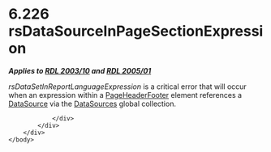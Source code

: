 <html dir="LTR" xmlns:mshelp="http://msdn.microsoft.com/mshelp" xmlns:ddue="http://ddue.schemas.microsoft.com/authoring/2003/5" xmlns:xlink="http://www.w3.org/1999/xlink" xmlns:tool="http://www.microsoft.com/tooltip">
    <head>
        <meta http-equiv="Content-Type" content="text/html; CHARSET=utf-8"></meta>
        <meta name="save" content="history"></meta>
        <title>6.226 rsDataSourceInPageSectionExpression</title>
        <xml>
            <mshelp:toctitle title="6.226 rsDataSourceInPageSectionExpression"></mshelp:toctitle>
            <mshelp:rltitle title="[MS-RDL]: rsDataSourceInPageSectionExpression"></mshelp:rltitle>
            <mshelp:keyword index="A" term="2fe38520-3f75-4c0d-a5a6-0e4c3fa14b9e"></mshelp:keyword>
            <mshelp:attr name="DCSext.ContentType" value="open specification"></mshelp:attr>
            <mshelp:attr name="AssetID" value="2fe38520-3f75-4c0d-a5a6-0e4c3fa14b9e"></mshelp:attr>
            <mshelp:attr name="TopicType" value="kbRef"></mshelp:attr>
            <mshelp:attr name="DCSext.Title" value="[MS-RDL]: rsDataSourceInPageSectionExpression" />
        </xml>
    </head>
    <body>
        <div id="header">
            <h1 class="heading">6.226 rsDataSourceInPageSectionExpression</h1>
        </div>
        <div id="mainSection">
            <div id="mainBody">
                <div id="allHistory" class="saveHistory"></div>
                <div id="sectionSection0" class="section" name="collapseableSection">
                    

<p><b><i>Applies to </i></b><a href="a7e2ad00-07c8-4f6d-80ab-3ad55df7b233.htm"><b><i>RDL 2003/10</i></b></a><b><i>
and </i></b><a href="3ebe2912-4958-4832-b391-cad1f5e13338.htm"><b><i>RDL 2005/01</i></b></a></p>

<p><i>rsDataSetInReportLanguageExpression</i> is a critical
error that will occur when an expression within a <a href="ddc35223-1cb6-4136-823b-e72a3d12e1f9.htm">PageHeaderFooter</a> element
references a <a href="0f098196-d1a1-4668-ac38-70331cc05041.htm">DataSource</a>
via the <a href="77c08d5f-043d-4ab0-93fc-151964bf42a5.htm">DataSources</a>
global collection.</p>


                </div>
            </div>
        </div>
    </body>
</html>